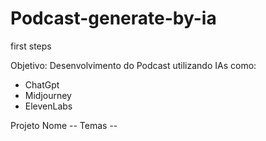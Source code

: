 # Podcast-generate-by-ia
first steps

Objetivo: 
  Desenvolvimento do Podcast utilizando IAs como:
  - ChatGpt
  - Midjourney
  - ElevenLabs

Projeto
  Nome -- 
  Temas -- 
  
  
